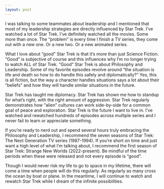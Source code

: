 ```yaml
---
layout: post
---
```


I was talking to some teammates about leadership and I mentioned that most of my leadership strategies are directly influenced by Star Trek. I’ve watched a lot of Star Trek. I’ve definitely watched all the movies. Some more than once. The “problem” is every time I finish a TV series, they come out with a new one. Or a new two. Or a new animated series.

What I love about “good” Star Trek is that it’s more than just Science Fiction. “Good” is subjective of course and this influences why I’m no longer trying to watch ALL of Star Trek. “Good” Star Trek is about Philosophy and Leadership. Some of my favorite episodes revolve around “the situation is life and death so how to do handle this safely and diplomatically?” Yes, this is all fiction, but the way a character handles situations says a lot about their “beliefs” and how they will handle similar situations in the future.

Star Trek has taught me diplomacy. Star Trek has shown me how to standup for what’s right, with the right amount of aggression. Star Trek regularly demonstrates how “alien” cultures can work side-by-side for a common goal of peace and exploration. Star Trek is the future I want to live in. I’ve watched and rewatched hundreds of episodes across multiple series and I never fail to learn or appreciate something.

If you’re ready to nerd out and spend several hours truly embracing the Philosophy and Leadership, I recommend the seven seasons of Star Trek: The Next Generation TV series (1987-1994). If you’re short on time and just want a high level of what I’m talking about, I recommend the first season of Star Trek: Strange New Worlds (2022-present). Be mindful of the time periods when these were released and not every episode is “good”.

Though I would never risk my life to go to space in my lifetime, there will come a time when people will do this regularly. As regularly as many cross the ocean by boat or plane. In the meantime, I will continue to watch and rewatch Star Trek while I dream of the infinite possibilities.
